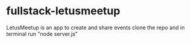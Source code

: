 # fullstack-letusmeetup
LetusMeetup is an app to create and share events 
clone the repo and in terminal run "node server.js"


